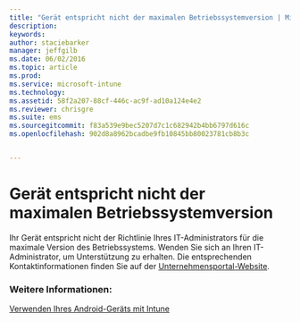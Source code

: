 ```yaml
---
title: "Gerät entspricht nicht der maximalen Betriebssystemversion | Microsoft Intune"
description: 
keywords: 
author: staciebarker
manager: jeffgilb
ms.date: 06/02/2016
ms.topic: article
ms.prod: 
ms.service: microsoft-intune
ms.technology: 
ms.assetid: 58f2a207-88cf-446c-ac9f-ad10a124e4e2
ms.reviewer: chrisgre
ms.suite: ems
ms.sourcegitcommit: f83a539e9bec5207d7c1c682942b4bb6797d616c
ms.openlocfilehash: 902d8a8962bcadbe9fb10845bb80023781cb8b3c


---
```


# Gerät entspricht nicht der maximalen Betriebssystemversion

Ihr Gerät entspricht nicht der Richtlinie Ihres IT-Administrators für die maximale Version des Betriebssystems. Wenden Sie sich an Ihren IT-Administrator, um Unterstützung zu erhalten. Die entsprechenden Kontaktinformationen finden Sie auf der [Unternehmensportal-Website](http://portal.manage.microsoft.com).


### Weitere Informationen:
[Verwenden Ihres Android-Geräts mit Intune](using-your-android-device-with-intune.md)


<!--HONumber=Jun16_HO2-->


